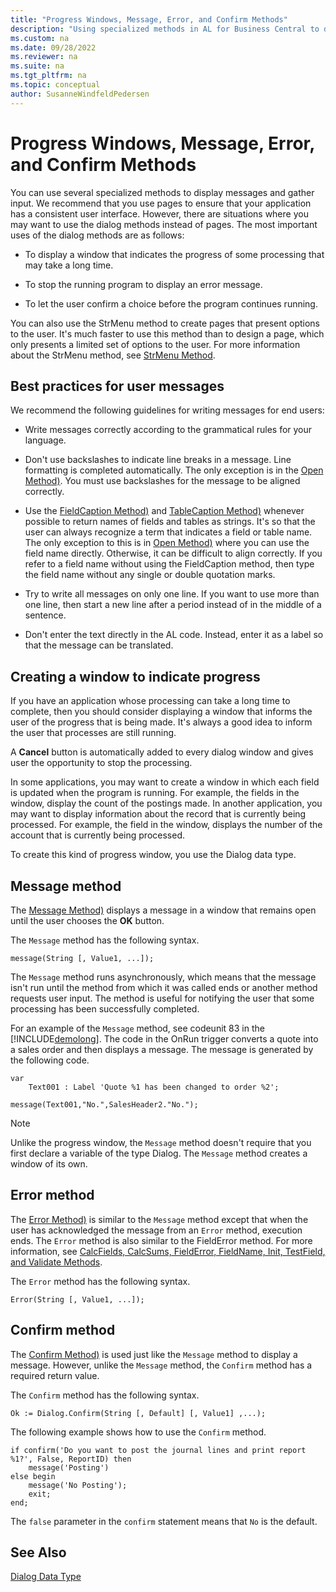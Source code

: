```yaml
---
title: "Progress Windows, Message, Error, and Confirm Methods"
description: "Using specialized methods in AL for Business Central to display messages and gather input from the user."
ms.custom: na
ms.date: 09/28/2022
ms.reviewer: na
ms.suite: na
ms.tgt_pltfrm: na
ms.topic: conceptual
author: SusanneWindfeldPedersen
---
```


# Progress Windows, Message, Error, and Confirm Methods

You can use several specialized methods to display messages and gather input. We recommend that you use pages to ensure that your application has a consistent user interface. However, there are situations where you may want to use the dialog methods instead of pages. The most important uses of the dialog methods are as follows:  

- To display a window that indicates the progress of some processing that may take a long time.  

- To stop the running program to display an error message.  

- To let the user confirm a choice before the program continues running.  

You can also use the StrMenu method to create pages that present options to the user. It's much faster to use this method than to design a page, which only presents a limited set of options to the user. For more information about the StrMenu method, see [StrMenu Method](methods-auto/dialog/dialog-StrMenu-Method.md).  

## Best practices for user messages  

We recommend the following guidelines for writing messages for end users:  

- Write messages correctly according to the grammatical rules for your language.  

- Don't use backslashes to indicate line breaks in a message. Line formatting is completed automatically. The only exception is in the [Open Method)](methods-auto/dialog/dialog-Open-Method.md). You must use backslashes for the message to be aligned correctly.  

- Use the [FieldCaption Method)](methods-auto/record/record-FieldCaption-Method.md) and [TableCaption Method)](methods-auto/record/record-TableCaption-Method.md) whenever possible to return names of fields and tables as strings. It's so that the user can always recognize a term that indicates a field or table name. The only exception to this is in [Open Method)](methods-auto/dialog/dialog-Open-Method.md) where you can use the field name directly. Otherwise, it can be difficult to align correctly. If you refer to a field name without using the FieldCaption method, then type the field name without any single or double quotation marks.  

- Try to write all messages on only one line. If you want to use more than one line, then start a new line after a period instead of in the middle of a sentence.  

- Don't enter the text directly in the AL code. Instead, enter it as a label so that the message can be translated.  

## Creating a window to indicate progress  

If you have an application whose processing can take a long time to complete, then you should consider displaying a window that informs the user of the progress that is being made. It's always a good idea to inform the user that processes are still running.  

A **Cancel** button is automatically added to every dialog window and gives user the opportunity to stop the processing.  

In some applications, you may want to create a window in which each field is updated when the program is running. For example, the fields in the window, display the count of the postings made. In another application, you may want to display information about the record that is currently being processed. For example, the field in the window, displays the number of the account that is currently being processed.  

To create this kind of progress window, you use the Dialog data type.  

## Message method

The [Message Method)](methods-auto/dialog/dialog-Message-Method.md) displays a message in a window that remains open until the user chooses the **OK** button.  

The `Message` method has the following syntax.  

```AL
message(String [, Value1, ...]);  
```  

The `Message` method runs asynchronously, which means that the message isn't run until the method from which it was called ends or another method requests user input. The method is useful for notifying the user that some processing has been successfully completed.  

For an example of the `Message` method, see codeunit 83 in the [!INCLUDE[demolong](includes/demolong_md.md)]. The code in the OnRun trigger converts a quote into a sales order and then displays a message. The message is generated by the following code.  

```AL
var
    Text001 : Label 'Quote %1 has been changed to order %2';

message(Text001,"No.",SalesHeader2."No.");  
```  

> [!NOTE]  
> Unlike the progress window, the `Message` method doesn't require that you first declare a variable of the type Dialog. The `Message` method creates a window of its own.  

## Error method  

The [Error Method)](methods-auto/dialog/dialog-error-errorinfo-method.md) is similar to the `Message` method except that when the user has acknowledged the message from an `Error` method, execution ends. The `Error` method is also similar to the FieldError method. For more information, see [CalcFields, CalcSums, FieldError, FieldName, Init, TestField, and Validate Methods](devenv-CALCFIELDS-CALCSUMS-FIELDError-FIELDNAME-INIT-TESTFIELD-and-VALIDATE-Methods.md).  

The `Error` method has the following syntax.  

```AL 
Error(String [, Value1, ...]);  
```  

## Confirm method  

The [Confirm Method)](methods-auto/dialog/dialog-Confirm-Method.md) is used just like the `Message` method to display a message. However, unlike the `Message` method, the `Confirm` method has a required return value.  

The `Confirm` method has the following syntax.  

```AL  
Ok := Dialog.Confirm(String [, Default] [, Value1] ,...);  
```  

The following example shows how to use the `Confirm` method.  

```AL  
if confirm('Do you want to post the journal lines and print report %1?', False, ReportID) then
    message('Posting')
else begin
    message('No Posting');
    exit;
end;
```  

The `false` parameter in the `confirm` statement means that `No` is the default.

## See Also  

[Dialog Data Type](methods-auto/dialog/dialog-data-type.md)  
